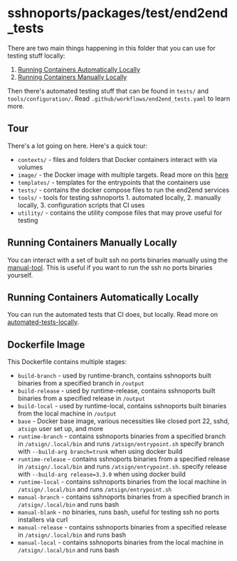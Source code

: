 # sshnoports/packages/test/end2end_tests

There are two main things happening in this folder that you can use for testing stuff locally:

1. [Running Containers Automatically Locally](#running-containers-automatically-locally)
2. [Running Containers Manually Locally](#running-containers-manually-locally)

Then there's automated testing stuff that can be found in `tests/` and `tools/configuration/`. Read `.github/workflows/end2end_tests.yaml` to learn more.

## Tour

There's a lot going on here. Here's a quick tour:

- `contexts/` - files and folders that Docker containers interact with via volumes
- `image/` - the Docker image with multiple targets. Read more on this [here](#dockerfile-image)
- `templates/` - templates for the entrypoints that the containers use
- `tests/` - contains the docker compose files to run the end2end services
- `tools/` - tools for testing sshnoports 1. automated locally, 2. manually locally, 3. configuration scripts that CI uses
- `utility/` - contains the utility compose files that may prove useful for testing

## Running Containers Manually Locally

You can interact with a set of built ssh no ports binaries manually using the [manual-tool](tools/manual-tool/README.md). This is useful if you want to run the ssh no ports binaries yourself.

## Running Containers Automatically Locally

You can run the automated tests that CI does, but locally. Read more on [automated-tests-locally](tools/automated-tests-locally/README.md).

## Dockerfile Image

This Dockerfile contains multiple stages:

- `build-branch` - used by runtime-branch, contains sshnoports built binaries from a specified branch in `/output`
- `build-release` - used by runtime-release, contains sshnoports built binaries from a specified release in `/output`
- `build-local` - used by runtime-local, contains sshnoports built binaries from the local machine in `/output`
- `base` - Docker base image, various necessities like closed port 22, sshd, `atsign` user set up, and more
- `runtime-branch` - contains sshnoports binaries from a specified branch in `/atsign/.local/bin` and runs `/atsign/entrypoint.sh` specify branch with `--build-arg branch=trunk` when using docker build
- `runtime-release` - contains sshnoports binaries from a specified release in `/atsign/.local/bin` and runs `/atsign/entrypoint.sh`. specify release with `--build-arg release=3.3.0` when using docker build
- `runtime-local` - contains sshnoports binaries from the local machine in `/atsign/.local/bin` and runs `/atsign/entrypoint.sh`
- `manual-branch` - contains sshnoports binaries from a specified branch in `/atsign/.local/bin` and runs bash
- `manual-blank` - no binaries, runs bash, useful for testing ssh no ports installers via curl
- `manual-release` - contains sshnoports binaries from a specified release in `/atsign/.local/bin` and runs bash
- `manual-local` - contains sshnoports binaries from the local machine in `/atsign/.local/bin` and runs bash